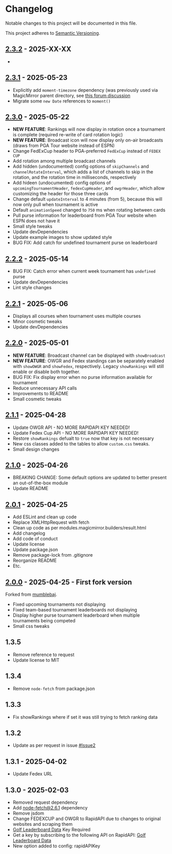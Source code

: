 # Changelog

Notable changes to this project will be documented in this file.

This project adheres to [Semantic Versioning](https://semver.org/spec/v2.0.0.html).

## [2.3.2](https://github.com/dathbe/MMM-PGA/compare/v2.3.1...v2.3.2) - 2025-XX-XX

- 

## [2.3.1](https://github.com/dathbe/MMM-PGA/compare/v2.3.0...v2.3.1) - 2025-05-23

- Explicitly add `moment-timezone` dependency (was previously used via MagicMirror parent directory, see [this forum discussion](https://forum.magicmirror.builders/topic/19695/do-you-need-to-list-moment-and-moment-timezone-as-dependencies-in-modules/2)
- Migrate some `new Date` references to `moment()`

## [2.3.0](https://github.com/dathbe/MMM-PGA/compare/v2.2.2...v2.3.0) - 2025-05-22

- **NEW FEATURE**: Rankings will now display in rotation once a tournament is complete (required re-write of card rotation logic)
- **NEW FEATURE**: Broadcast icon will now display only on-air broadcasts (draws from PGA Tour website instead of ESPN)
- Change FedExCup header to PGA-preferred `FedExCup` instead of `FEDEX CUP`
- Add rotation among multiple broadcast channels
- Add hidden (undocumented) config options of `skipChannels` and `channelRotateInterval`, which adds a list of channels to skip in the rotation, and the rotation time in milliseconds, respectively
- Add hideen (undocumented) config options of `upcomingTournamentHeader`, `fedexCupHeader`, and `owgrHeader`, which allow customizing the header for those three cards
- Change default `updateInterval` to 4 minutes (from 5), because this will now only pull when tournament is active
- Default `animationSpeed` changed to `750` ms when rotating between cards
- Pull purse information for leaderboard from PGA Tour website when ESPN does not have it
- Small style tweaks
- Update devDependencies
- Update example images to show updated style
- BUG FIX: Add catch for undefined tournament purse on leaderboard

## [2.2.2](https://github.com/dathbe/MMM-PGA/compare/v2.2.1...v2.2.2) - 2025-05-14

- BUG FIX: Catch error when current week tournament has `undefined` purse
- Update devDependencies
- Lint style changes

## [2.2.1](https://github.com/dathbe/MMM-PGA/compare/v2.2.0...v2.2.1) - 2025-05-06

- Displays all courses when tournament uses multiple courses
- Minor cosmetic tweaks
- Update devDependencies

## [2.2.0](https://github.com/dathbe/MMM-PGA/compare/v2.1.1...v2.2.0) - 2025-05-01

- **NEW FEATURE**: Broadcast channel can be displayed with `showBroadcast`
- **NEW FEATURE**: OWGR and Fedex standings can be separately enabled with `showOWGR` and `showFedex`, respectively.  Legacy `showRankings` will still enable or disable both together.
- BUG FIX: Fix display error when no purse information available for tournament
- Reduce unnecessary API calls
- Improvements to README
- Small cosmetic tweaks

## [2.1.1](https://github.com/dathbe/MMM-PGA/compare/v2.1.0...v2.1.1) - 2025-04-28

- Update OWGR API - NO MORE RAPIDAPI KEY NEEDED!
- Update Fedex Cup API - NO MORE RAPIDAPI KEY NEEDED!
- Restore `showRankings` defualt to `true` now that key is not necessary
- New css classes added to the tables to allow `custom.css` tweaks.
- Small design changes

## [2.1.0](https://github.com/dathbe/MMM-PGA/compare/v2.0.1...v2.1.0) - 2025-04-26

- BREAKING CHANGE:  Some default options are updated to better present an out-of-the-box module
- Update README

## [2.0.1](https://github.com/dathbe/MMM-PGA/compare/v2.0.0...v2.0.1) - 2025-04-25

- Add ESLint and clean up code
- Replace XMLHttpRequest with fetch
- Clean up code as per modules.magicmirror.builders/result.html
- Add changelog
- Add code of conduct
- Update license
- Update package.json
- Remove package-lock from .gitignore
- Reorganize README
- Etc.

## [2.0.0](https://github.com/mumblebaj/MMM-PGA/compare/master...dathbe:MMM-PGA:v2.0.0) - 2025-04-25 - First fork version

Forked from [mumblebaj](https://github.com/mumblebaj/MMM-PGA).
- Fixed upcoming tournaments not displaying
- Fixed team-based tournament leaderboards not displaying
- Display higher purse tournament leaderboard when multiple tournaments being competed
- Small css tweaks

## 1.3.5

- Remove reference to request
- Update license to MIT

## 1.3.4

- Remove `node-fetch` from package.json

## 1.3.3

- Fix showRankings where if set it was still trying to fetch ranking data

## 1.3.2

- Update as per request in issue [#Issue2](https://github.com/mumblebaj/MMM-PGA/issues/2)

## 1.3.1 - 2025-04-02

- Update Fedex URL

## 1.3.0 - 2025-02-03

- Removed request dependency
- Add node-fetch@2.6.1 dependency
- Remove jsdom
- Change FEDEXCUP and OWGR to RapidAPI due to changes to original websites and scraping them
- [Golf Leaderboard Data](https://rapidapi.com/sportcontentapi/api/golf-leaderboard-data) Key Required
- Get a key by subscribing to the following API on RapidAPI: [Golf Leaderboard Data](https://rapidapi.com/sportcontentapi/api/golf-leaderboard-data) 
- New option added to config: rapidAPIKey
